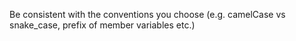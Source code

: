 
Be consistent with the conventions you choose (e.g. camelCase vs snake_case, prefix of member variables etc.)

